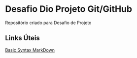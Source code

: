 #  Desafio Dio Projeto Git/GitHub

Repositório criado para Desafio de Projeto

## Links Úteis
[Basic Syntax MarkDown](https://www.markdownguide.org/basic-syntax/)
